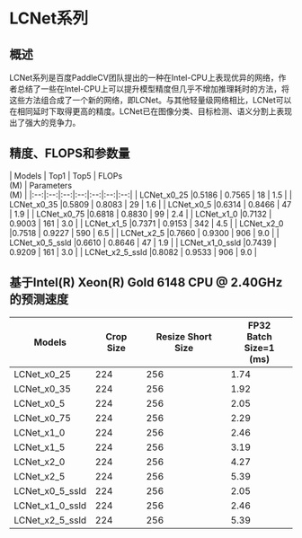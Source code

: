 # LCNet系列

## 概述

LCNet系列是百度PaddleCV团队提出的一种在Intel-CPU上表现优异的网络，作者总结了一些在Intel-CPU上可以提升模型精度但几乎不增加推理耗时的方法，将这些方法组合成了一个新的网络，即LCNet。与其他轻量级网络相比，LCNet可以在相同延时下取得更高的精度。LCNet已在图像分类、目标检测、语义分割上表现出了强大的竞争力。



## 精度、FLOPS和参数量

| Models           | Top1 | Top5 | FLOPs<br>(M) | Parameters<br>(M) |
|:--:|:--:|:--:|:--:|:--:|:--:|:--:|
| LCNet_x0_25        |0.5186           | 0.7565           | 18    | 1.5  |
| LCNet_x0_35        |0.5809           | 0.8083           | 29    | 1.6  |
| LCNet_x0_5         |0.6314           | 0.8466           | 47    | 1.9  |
| LCNet_x0_75        |0.6818           | 0.8830           | 99    | 2.4  |
| LCNet_x1_0         |0.7132           | 0.9003           | 161   | 3.0  |
| LCNet_x1_5         |0.7371           | 0.9153           | 342   | 4.5  |
| LCNet_x2_0         |0.7518           | 0.9227           | 590   | 6.5  |
| LCNet_x2_5         |0.7660           | 0.9300           | 906   | 9.0  |
| LCNet_x0_5_ssld    |0.6610           | 0.8646           | 47    | 1.9  |
| LCNet_x1_0_ssld    |0.7439           | 0.9209           | 161   | 3.0  |
| LCNet_x2_5_ssld    |0.8082           | 0.9533           | 906   | 9.0  |



## 基于Intel(R) Xeon(R) Gold 6148 CPU @ 2.40GHz的预测速度

| Models                 | Crop Size | Resize Short Size | FP32<br>Batch Size=1<br>(ms) |
|------------------|-----------|-------------------|--------------------------|
| LCNet_x0_25        | 224       | 256               | 1.74                    |
| LCNet_x0_35        | 224       | 256               | 1.92                    |
| LCNet_x0_5         | 224       | 256               | 2.05                    |
| LCNet_x0_75        | 224       | 256               | 2.29                    |
| LCNet_x1_0         | 224       | 256               | 2.46                    |
| LCNet_x1_5         | 224       | 256               | 3.19                    |
| LCNet_x2_0         | 224       | 256               | 4.27                    |
| LCNet_x2_5         | 224       | 256               | 5.39                    |
| LCNet_x0_5_ssld    | 224       | 256               | 2.05                    |
| LCNet_x1_0_ssld    | 224       | 256               | 2.46                    |
| LCNet_x2_5_ssld    | 224       | 256               | 5.39                    |
